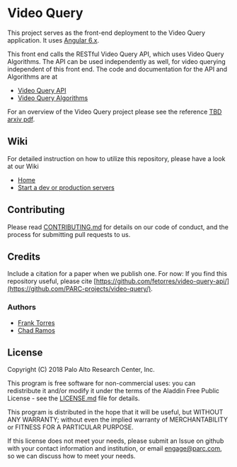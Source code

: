 # Video Query

This project serves as the front-end deployment to the Video Query application. It uses [Angular 6.x](https://angular.io).

This front end calls the RESTful Video Query API, which uses Video Query Algorithms.
The API can be used independently as well, for video querying independent of this front end.
The code and documentation for the API and Algorithms are at

- [Video Query API](https://github.com/PARC-projects/video-query-api)
- [Video Query Algorithms](https://github.com/PARC-projects/video-query-algorithms)

For an overview of the Video Query project please see the reference [TBD arxiv pdf](https://arxiv.org/).

## Wiki
For detailed instruction on how to utilize this repository, please have a look at our Wiki

- [Home](https://github.com/PARC-projects/video-query/wiki/Home)
- [Start a dev or production servers](https://github.com/PARC-projects/video-query/wiki/Running-development-and-production-servers)

## Contributing

Please read [CONTRIBUTING.md](CONTRIBUTING.md) for details on our code of conduct, and the process for submitting pull
requests to us.

## Credits

Include a citation for a paper when we publish one.  For now:
If you find this repository useful, please cite
[https://github.com/fetorres/video-query-api/](https://github.com/PARC-projects/video-query/).

### Authors

- [Frank Torres](https://github.com/fetorres)
- [Chad Ramos](https://github.com/chad-ramos)


## License

Copyright (C) 2018 Palo Alto Research Center, Inc.

This program is free software for non-commercial uses: you can redistribute it and/or modify
it under the terms of the Aladdin Free Public License - see the [LICENSE.md](LICENSE.md) file for details.

This program is distributed in the hope that it will be useful,
but WITHOUT ANY WARRANTY; without even the implied warranty of
MERCHANTABILITY or FITNESS FOR A PARTICULAR PURPOSE.

If this license does not meet your needs, please submit an Issue on github with
your contact information and institution, or email engage@parc.com, so we can discuss how to meet your needs.
